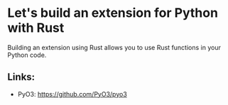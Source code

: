 # Let's build an extension for Python with Rust

Building an extension using Rust allows you to use Rust functions in your Python code.

## Links:
- PyO3: https://github.com/PyO3/pyo3
